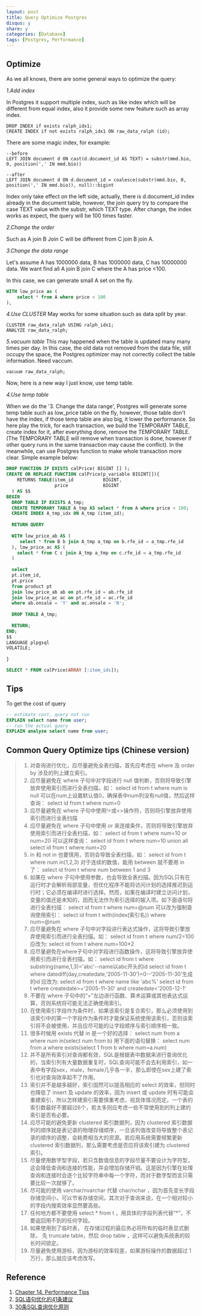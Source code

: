 ```yaml
---
layout: post
title: Query Optimize Postgres
disqus: y
share: y
categories: [Database]
tags: [Postgres, Performance]
---
```


Optimize
----------

As we all knows, there are some general ways to optimize the query:

*1.Add index*

In Postgres it support multiple index, such as like index which will be different from equal index, also it provide some new feature such as array index.
~~~
DROP INDEX if exists ralph_idx1;
CREATE INDEX if not exists ralph_idx1 ON raw_data_ralph (id);
~~~

There are some magic index, for example:
~~~
--before
LEFT JOIN document d ON cast(d.document_id AS TEXT) = substr(mmd.bio, 0, position(',' IN mmd.bio))
~~~

~~~
--after
LEFT JOIN document d ON d.document_id = coalesce(substr(mmd.bio, 0, position(',' IN mmd.bio)), null)::bigint
~~~
Index only take effect on the left side, actually, there is d.document_id index already in the document table, however, the join query try to compare the case TEXT value with the substr, which TEXT type. After change, the index works as expect, the query will be 100 times faster.

*2.Change the order*

Such as A join B Join C will be different from C join B join A.

*3.Change the data range*

Let's assume A has 1000000 data, B has 1000000 data, C has 10000000 data. We want find all A join B join C where the A has price <100.

In this case, we can generate small A set on the fly.
~~~sql
WITH low_price as (
    select * from A where price < 100
),
~~~

*4.Use CLUSTER*
May works for some situation such as data split by year.
~~~
CLUSTER raw_data_ralph USING ralph_idx1;
ANALYZE raw_data_ralph;
~~~

*5.vacuum table*
This may happened when the table is updated many many times per day. In this case, the old data not removed from the data file, still occupy the space, the Postgres optimizer may not correctly collect the table information. Need vaccum.
~~~
vacuum raw_data_ralph;
~~~ 

Now, here is a new way I just know, use temp table.

*4.Use temp table*

When we do the '3. Change the data range', Postgres will generate some temp table such as low_price table on the fly, however, those table don't have the index, if those temp table are also big, it lower the performance. So here play the trick, for each transaction, we build the TEMPORARY TABLE, create index for it, after everything done, remove the TEMPORARY TABLE. (The TEMPORARY TABLE will remove when transaction is done, however if other query runs in the same transaction may cause the conflict). In the meanwhile, can use Postgres function to make whole transaction more clear. Simple example below:

~~~sql
DROP FUNCTION IF EXISTS calPrice( BIGINT [] );
CREATE OR REPLACE FUNCTION calPrice(p_variable BIGINT[]){
	RETURNS TABLE(item_id           BIGINT, 
				  price             BIGINT
  ) AS $$
BEGIN
  DROP TABLE IF EXISTS A_tmp;	
  CREATE TEMPORARY TABLE A_tmp AS select * from A where price < 100;
  CREATE INDEX A_tmp_idx ON A_tmp (item_id);
  
  RETURN QUERY 
  
  WITH low_price_ab AS (
     select * from B b join A_tmp a_tmp on b.rfe_id = a_tmp.rfe_id
  ), low_price_ac AS (
	select * from C c join A_tmp a_tmp on c.rfe_id = a_tmp.rfe_id
  )
  
  select 
  pt.item_id,
  pt.price
  from product pt
  join low_price_ab ab on pt.rfe_id = ab.rfe_id
  join low_price_ac ac on pt.rfe_id = ac.rfe_id
  where ab.onsale = 'Y' and ac.onsale = 'N';
  
  DROP TABLE A_tmp;
  
  RETURN;
END;
$$
LANGUAGE plpgsql
VOLATILE;
  
}

SELECT * FROM calPrice(ARRAY [:item_ids]);
~~~

Tips
----------
To get the cost of query
~~~sql
-- estimate cost, query not run
EXPLAIN select name from user;
-- run the actual query
EXPLAIN analyze select name from user;
~~~

Common Query Optimize tips (Chinese version)
--------------------------
>1. 对查询进行优化，应尽量避免全表扫描，首先应考虑在 where 及 order by 涉及的列上建立索引。  
>2. 应尽量避免在 where 子句中对字段进行 null 值判断，否则将导致引擎放弃使用索引而进行全表扫描，如： select id from t where num is null 可以在num上设置默认值0，确保表中num列没有null值，然后这样查询： select id from t where num=0  
>3. 应尽量避免在 where 子句中使用!=或<>操作符，否则将引擎放弃使用索引而进行全表扫描  
>4. 应尽量避免在 where 子句中使用 or 来连接条件，否则将导致引擎放弃使用索引而进行全表扫描，如： select id from t where num=10 or num=20 可以这样查询： select id from t where num=10 union all select id from t where num=20  
>5. in 和 not in 也要慎用，否则会导致全表扫描，如： select id from t where num in(1,2,3) 对于连续的数值，能用 between 就不要用 in 了： select id from t where num between 1 and 3  
>6. 如果在 where 子句中使用参数，也会导致全表扫描。因为SQL只有在运行时才会解析局部变量，但优化程序不能将访问计划的选择推迟到运行时；它必须在编译时进行选择。然而，如果在编译时建立访问计划，变量的值还是未知的，因而无法作为索引选择的输入项。如下面语句将进行全表扫描： select id from t where num=@num 可以改为强制查询使用索引： select id from t with(index(索引名)) where num=@num  
>7. 应尽量避免在 where 子句中对字段进行表达式操作，这将导致引擎放弃使用索引而进行全表扫描。如： select id from t where num/2=100 应改为: select id from t where num=100*2  
>8. 应尽量避免在where子句中对字段进行函数操作，这将导致引擎放弃使用索引而进行全表扫描。如： select id from t where substring(name,1,3)='abc'--name以abc开头的id select id from t where datediff(day,createdate,'2005-11-30')=0--‘2005-11-30’生成的id 应改为: select id from t where name like 'abc%' select id from t where createdate>='2005-11-30' and createdate<'2005-12-1'  
>9. 不要在 where 子句中的“=”左边进行函数、算术运算或其他表达式运算，否则系统将可能无法正确使用索引。
>10. 在使用索引字段作为条件时，如果该索引是复合索引，那么必须使用到该索引中的第一个字段作为条件时才能保证系统使用该索引，否则该索引将不会被使用，并且应尽可能的让字段顺序与索引顺序相一致。  
>11. 很多时候用 exists 代替 in 是一个好的选择： select num from a where num in(select num from b) 用下面的语句替换： select num from a where exists(select 1 from b where num=a.num)  
>12. 并不是所有索引对查询都有效，SQL是根据表中数据来进行查询优化的，当索引列有大量数据重复时，SQL查询可能不会去利用索引，如一表中有字段sex，male，female几乎各一半，那么即使在sex上建了索引也对查询效率起不了作用。   
>13. 索引并不是越多越好，索引固然可以提高相应的 select 的效率，但同时也降低了 insert 及 update 的效率，因为 insert 或 update 时有可能会重建索引，所以怎样建索引需要慎重考虑，视具体情况而定。一个表的索引数最好不要超过6个，若太多则应考虑一些不常使用到的列上建的索引是否有必要。  
>14. 应尽可能的避免更新 clustered 索引数据列，因为 clustered 索引数据列的顺序就是表记录的物理存储顺序，一旦该列值改变将导致整个表记录的顺序的调整，会耗费相当大的资源。若应用系统需要频繁更新 clustered 索引数据列，那么需要考虑是否应将该索引建为 clustered 索引。
>15. 尽量使用数字型字段，若只含数值信息的字段尽量不要设计为字符型，这会降低查询和连接的性能，并会增加存储开销。这是因为引擎在处理查询和连接时会逐个比较字符串中每一个字符，而对于数字型而言只需要比较一次就够了。
>16. 尽可能的使用 varchar/nvarchar 代替 char/nchar ，因为首先变长字段存储空间小，可以节省存储空间，其次对于查询来说，在一个相对较小的字段内搜索效率显然要高些。
>17. 任何地方都不要使用 select * from t ，用具体的字段列表代替“*”，不要返回用不到的任何字段。
>18. 如果使用到了临时表， 在存储过程的最后务必将所有的临时表显式删除， 先 truncate table，然后 drop table ，这样可以避免系统表的较长时间锁定。
>19. 尽量避免使用游标，因为游标的效率较差，如果游标操作的数据超过 1 万行，那么就应该考虑改写。



Reference
----------
1. [Chapter 14. Performance Tips](https://www.postgresql.org/docs/9.6/using-explain.html)  
2. [SQL语句优化的41条建议](https://juejin.im/post/5aa7703c6fb9a028c8128739)  
3. [30条SQL查询优化原则](developer.51cto.com/art/201102/245903.htm)  
